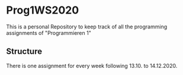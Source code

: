 # Prog1WS2020

This is a personal Repository to keep track of all the programming assignments of "Programmieren 1"

## Structure

There is one assignment for every week following 13.10. to 14.12.2020.
